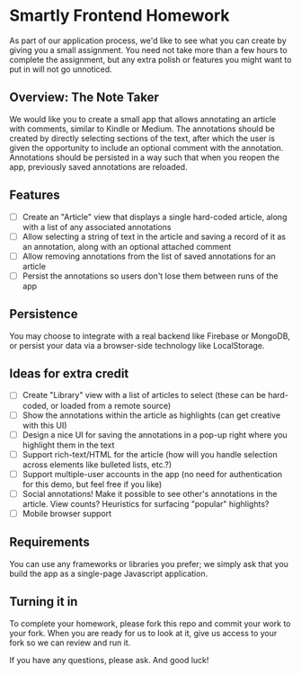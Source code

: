 # Smartly Frontend Homework

As part of our application process, we'd like to see what you can create by giving you a small assignment. You need not take more than a few hours to complete the assignment, but any extra polish or features you might want to put in will not go unnoticed.

## Overview: The Note Taker

We would like you to create a small app that allows annotating an article with comments, similar to Kindle or Medium. The annotations should be created by directly selecting sections of the text, after which the user is given the opportunity to include an optional comment with the annotation. Annotations should be persisted in a way such that when you reopen the app, previously saved annotations are reloaded.

## Features

 - [ ] Create an "Article" view that displays a single hard-coded article, along with a list of any associated annotations
 - [ ] Allow selecting a string of text in the article and saving a record of it as an annotation, along with an optional attached comment
 - [ ] Allow removing annotations from the list of saved annotations for an article
 - [ ] Persist the annotations so users don't lose them between runs of the app

## Persistence

You may choose to integrate with a real backend like Firebase or MongoDB, or persist your data via a browser-side technology like LocalStorage.

## Ideas for extra credit

 - [ ] Create "Library" view with a list of articles to select (these can be hard-coded, or loaded from a remote source)
 - [ ] Show the annotations within the article as highlights (can get creative with this UI)
 - [ ] Design a nice UI for saving the annotations in a pop-up right where you highlight them in the text 
 - [ ] Support rich-text/HTML for the article (how will you handle selection across elements like bulleted lists, etc.?)
 - [ ] Support multiple-user accounts in the app (no need for authentication for this demo, but feel free if you like)
 - [ ] Social annotations! Make it possible to see other's annotations in the article. View counts? Heuristics for surfacing "popular" highlights?
 - [ ] Mobile browser support

## Requirements

You can use any frameworks or libraries you prefer; we simply ask that you build the app as a single-page Javascript application.

## Turning it in

To complete your homework, please fork this repo and commit your work to your fork. When you are ready for us to look at it, give us access to your fork so we can review and run it.

If you have any questions, please ask. And good luck!

